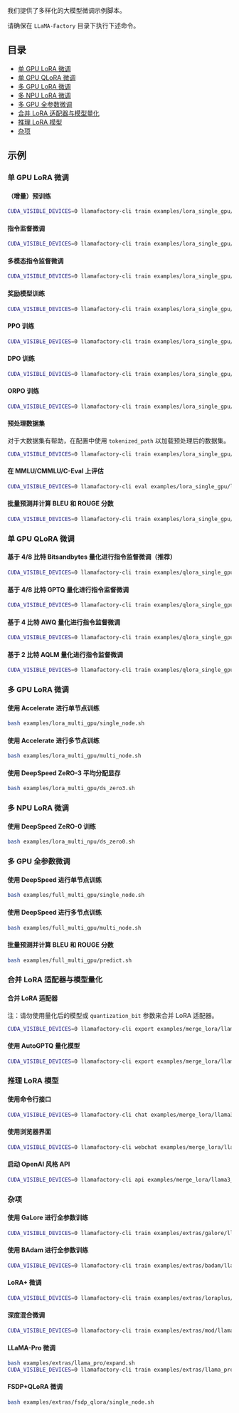 我们提供了多样化的大模型微调示例脚本。

请确保在 `LLaMA-Factory` 目录下执行下述命令。

## 目录

- [单 GPU LoRA 微调](#单-gpu-lora-微调)
- [单 GPU QLoRA 微调](#单-gpu-qlora-微调)
- [多 GPU LoRA 微调](#多-gpu-lora-微调)
- [多 NPU LoRA 微调](#多-npu-lora-微调)
- [多 GPU 全参数微调](#多-gpu-全参数微调)
- [合并 LoRA 适配器与模型量化](#合并-lora-适配器与模型量化)
- [推理 LoRA 模型](#推理-lora-模型)
- [杂项](#杂项)

## 示例

### 单 GPU LoRA 微调

#### （增量）预训练

```bash
CUDA_VISIBLE_DEVICES=0 llamafactory-cli train examples/lora_single_gpu/llama3_lora_pretrain.yaml
```

#### 指令监督微调

```bash
CUDA_VISIBLE_DEVICES=0 llamafactory-cli train examples/lora_single_gpu/llama3_lora_sft.yaml
```

#### 多模态指令监督微调

```bash
CUDA_VISIBLE_DEVICES=0 llamafactory-cli train examples/lora_single_gpu/llava1_5_lora_sft.yaml
```

#### 奖励模型训练

```bash
CUDA_VISIBLE_DEVICES=0 llamafactory-cli train examples/lora_single_gpu/llama3_lora_reward.yaml
```

#### PPO 训练

```bash
CUDA_VISIBLE_DEVICES=0 llamafactory-cli train examples/lora_single_gpu/llama3_lora_ppo.yaml
```

#### DPO 训练

```bash
CUDA_VISIBLE_DEVICES=0 llamafactory-cli train examples/lora_single_gpu/llama3_lora_dpo.yaml
```

#### ORPO 训练

```bash
CUDA_VISIBLE_DEVICES=0 llamafactory-cli train examples/lora_single_gpu/llama3_lora_orpo.yaml
```

#### 预处理数据集

对于大数据集有帮助，在配置中使用 `tokenized_path` 以加载预处理后的数据集。

```bash
CUDA_VISIBLE_DEVICES=0 llamafactory-cli train examples/lora_single_gpu/llama3_preprocess.yaml
```

#### 在 MMLU/CMMLU/C-Eval 上评估

```bash
CUDA_VISIBLE_DEVICES=0 llamafactory-cli eval examples/lora_single_gpu/llama3_lora_eval.yaml
```

#### 批量预测并计算 BLEU 和 ROUGE 分数

```bash
CUDA_VISIBLE_DEVICES=0 llamafactory-cli train examples/lora_single_gpu/llama3_lora_predict.yaml
```

### 单 GPU QLoRA 微调

#### 基于 4/8 比特 Bitsandbytes 量化进行指令监督微调（推荐）

```bash
CUDA_VISIBLE_DEVICES=0 llamafactory-cli train examples/qlora_single_gpu/llama3_lora_sft_bitsandbytes.yaml
```

#### 基于 4/8 比特 GPTQ 量化进行指令监督微调

```bash
CUDA_VISIBLE_DEVICES=0 llamafactory-cli train examples/qlora_single_gpu/llama3_lora_sft_gptq.yaml
```

#### 基于 4 比特 AWQ 量化进行指令监督微调

```bash
CUDA_VISIBLE_DEVICES=0 llamafactory-cli train examples/qlora_single_gpu/llama3_lora_sft_awq.yaml
```

#### 基于 2 比特 AQLM 量化进行指令监督微调

```bash
CUDA_VISIBLE_DEVICES=0 llamafactory-cli train examples/qlora_single_gpu/llama3_lora_sft_aqlm.yaml
```

### 多 GPU LoRA 微调

#### 使用 Accelerate 进行单节点训练

```bash
bash examples/lora_multi_gpu/single_node.sh
```

#### 使用 Accelerate 进行多节点训练

```bash
bash examples/lora_multi_gpu/multi_node.sh
```

#### 使用 DeepSpeed ZeRO-3 平均分配显存

```bash
bash examples/lora_multi_gpu/ds_zero3.sh
```

### 多 NPU LoRA 微调

#### 使用 DeepSpeed ZeRO-0 训练

```bash
bash examples/lora_multi_npu/ds_zero0.sh
```

### 多 GPU 全参数微调

#### 使用 DeepSpeed 进行单节点训练

```bash
bash examples/full_multi_gpu/single_node.sh
```

#### 使用 DeepSpeed 进行多节点训练

```bash
bash examples/full_multi_gpu/multi_node.sh
```

#### 批量预测并计算 BLEU 和 ROUGE 分数

```bash
bash examples/full_multi_gpu/predict.sh
```

### 合并 LoRA 适配器与模型量化

#### 合并 LoRA 适配器

注：请勿使用量化后的模型或 `quantization_bit` 参数来合并 LoRA 适配器。

```bash
CUDA_VISIBLE_DEVICES=0 llamafactory-cli export examples/merge_lora/llama3_lora_sft.yaml
```

#### 使用 AutoGPTQ 量化模型

```bash
CUDA_VISIBLE_DEVICES=0 llamafactory-cli export examples/merge_lora/llama3_gptq.yaml
```

### 推理 LoRA 模型

#### 使用命令行接口

```bash
CUDA_VISIBLE_DEVICES=0 llamafactory-cli chat examples/merge_lora/llama3_lora_sft.yaml
```

#### 使用浏览器界面

```bash
CUDA_VISIBLE_DEVICES=0 llamafactory-cli webchat examples/merge_lora/llama3_lora_sft.yaml
```

#### 启动 OpenAI 风格 API

```bash
CUDA_VISIBLE_DEVICES=0 llamafactory-cli api examples/merge_lora/llama3_lora_sft.yaml
```

### 杂项

#### 使用 GaLore 进行全参数训练

```bash
CUDA_VISIBLE_DEVICES=0 llamafactory-cli train examples/extras/galore/llama3_full_sft.yaml
```

#### 使用 BAdam 进行全参数训练

```bash
CUDA_VISIBLE_DEVICES=0 llamafactory-cli train examples/extras/badam/llama3_full_sft.yaml
```

#### LoRA+ 微调

```bash
CUDA_VISIBLE_DEVICES=0 llamafactory-cli train examples/extras/loraplus/llama3_lora_sft.yaml
```

#### 深度混合微调

```bash
CUDA_VISIBLE_DEVICES=0 llamafactory-cli train examples/extras/mod/llama3_full_sft.yaml
```

#### LLaMA-Pro 微调

```bash
bash examples/extras/llama_pro/expand.sh
CUDA_VISIBLE_DEVICES=0 llamafactory-cli train examples/extras/llama_pro/llama3_freeze_sft.yaml
```

#### FSDP+QLoRA 微调

```bash
bash examples/extras/fsdp_qlora/single_node.sh
```
